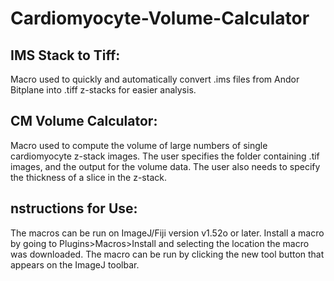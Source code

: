 # Cardiomyocyte-Volume-Calculator

## IMS Stack to Tiff:

Macro used to quickly and automatically convert .ims files from Andor Bitplane into .tiff z-stacks for easier analysis.

## CM Volume Calculator:

Macro used to compute the volume of large numbers of single cardiomyocyte z-stack images. The user specifies the folder containing .tif images, and the output for the volume data. The user also needs to specify the thickness of a slice in the z-stack.


## nstructions for Use:

The macros can be run on ImageJ/Fiji version v1.52o or later. 
Install a macro by going to Plugins>Macros>Install and selecting the location the macro was downloaded. 
The macro can be run by clicking the new tool button that appears on the ImageJ toolbar.
